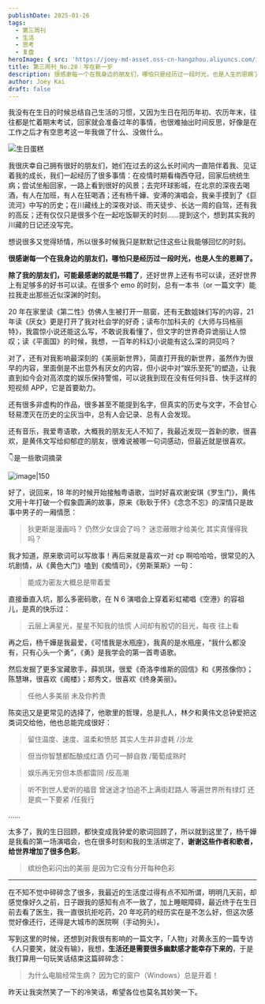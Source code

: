 ```yaml
---
publishDate: 2025-01-26
tags:
  - 第三周刊
  - 生活
  - 思考
  - 复盘
heroImage: { src: 'https://joey-md-asset.oss-cn-hangzhou.aliyuncs.com/img/202508010257396.jpeg', inferSize: true}
title: 第三周刊_No.28｜写在新一岁
description: 很感谢每一个在我身边的朋友们，哪怕只是经历过一段时光，也是人生的恩赐了。
author: Joey Kai
draft: false
---
```


我没有在生日的时候总结自己生活的习惯，又因为生日在阳历年初、农历年末，往往都是忙着期末考试，回家就会准备过年的事情，也很难抽出时间反思，好像是在工作之后才有空思考这一年我做了什么、没做什么。

![生日蛋糕](https://joey-md-asset.oss-cn-hangzhou.aliyuncs.com/img/202508010257681.jpeg)


我很庆幸自己拥有很好的朋友们，她们在过去的这么长时间内一直陪伴着我、见证着我的成长，我们一起经历了很多事情：在疫情时期看梅西夺冠，回家后统统生病；尝试坐船回家，一路上看到很好的风景；去完环球影城，在北京的深夜去喝酒，有人在加班，有人在狂喝酒；还有杨千嬅、安溥的演唱会，我亲手摸到了《巨流河》中写的历史；在川藏线上的深夜对谈、雨天徒步、长达一周的自驾，还有我的高反；还有仅仅只是很多个在一起吃饭聊天的时刻……提到这个，想到其实我的川藏的日记还没写完。

想说很多又觉得矫情，所以很多时候我只是默默记住这些让我能够回忆的时刻。

**很感谢每一个在我身边的朋友们，哪怕只是经历过一段时光，也是人生的恩赐了。**

**除了我的朋友们，可能最感谢的就是书籍了**，还好世界上还有书可以读，还好世界上有足够多的好书可以读。在很多个 emo 的时刻，总有一本书（or 一篇文字）能拉我走出那些近似深渊的时刻。

20 年在家里读《第二性》仿佛人生被打开一扇窗，还有无数姐妹们写的内容，21 年读《厌女》更是打开了我对社会学的好奇；读布尔加科夫的《大师与玛格丽特》，我震惊小说还能这么写，不敢说我看懂了，但文字的世界奇异诡丽让人惊叹；读《平面国》的时候，我想，一百年的科幻小说能有这么深的洞见吗？

对了，还有对我影响最深刻的《美丽新世界》，简直打开我的新世界，虽然作为很早的内容，里面倒是不出意外有厌女的内容，但小说中对“娱乐至死”的塑造，让我直到如今会对高浓度的娱乐保持警惕，可以说我到现在没有任何抖音、快手这样的短视频 APP，它是首要助力。

还有很多非虚构的作品，很多甚至不能提到名字，但真实的历史与文字，不会甘心轻易湮灭在历史的尘灰当中，总有人会记录、总有人会发现。

还有音乐，我爱粤语歌，大概我的朋友无人不知了，我最近发现一首新的歌，很喜欢，是黄伟文写给抑郁症的朋友，很难说被哪一句词感动，但最近就是很喜欢。

👇是一些歌词摘录

![image|150](https://joey-md-asset.oss-cn-hangzhou.aliyuncs.com/img/202502021602451.jpeg)

好了，说回来，18 年的时候开始接触粤语歌，当时好喜欢谢安琪《罗生门》，黄伟文用十年打破一个假象圆满的故事，原来《耿耿于怀》《念念不忘》的深情只是故事中男子的一厢情愿：
> 狄更斯是漫画吗？
> 仍然少女误会了吗？
> 迷恋蔽眼才给美化
> 其实真懂得我吗？


我才知道，原来歌词可以写故事！再后来就是喜欢一对 cp 啊哈哈哈，很常见的入坑剧情，从《黄色大门》嗑到《痴情司》，《劳斯莱斯》一句：
> 能成为密友大概总是带着爱


直接垂直入坑，那么多密码歌，在 N 6 演唱会上穿着彩虹裙唱《空港》的容祖儿，是真的快乐过：
> 云层上满星光，星星不知我的怯慌
> 人间却有殷切的目光，每夜
> 往上看


再之后，杨千嬅是我最爱，《可惜我是水瓶座》，我真的是水瓶座，“我什么都没有，只有心头一个勇”，《勇》是我学会的第一首粤语歌。

然后发掘了更多宝藏歌手，薛凯琪，很爱《奇洛李维斯的回信》和《男孩像你》；陈慧琳，很喜欢《阁楼》；郑秀文，很喜欢《终身美丽》。
> 任他人多美丽
> 未及你矜贵


陈奕迅又是更常见的选择了，他歌里的哲理，总是扎人，林夕和黄伟文总钟爱把这类词交给他，他也总能完成很好：
> 留住温度、速度、温柔和愤怒
> 其实人生并非虚耗
> /沙龙

> 但当你智慧都酝酿成红酒
> 仍可一醉自救
> /葡萄成熟时

> 娱乐再无穷但本质都雷同
> /反高潮

> 听不到世人爱听的福音
> 曾迷途才怕追不上满街赶路人
> 等遍世界所有绿灯
> 还是疯一下要紧
> /任我行

……

太多了，我的生日回顾，都快变成我钟爱的歌词回顾了，所以就到这里了，杨千嬅是我看的第一场演唱会，也在很多时刻和我的生活绑定了，**谢谢这些作者和歌者，给世界增加了很多色彩**。
> 缤纷色彩闪出的美丽
> 是因为它没有分开每种色彩

---

在不知不觉中碎碎念了很多，我最近的生活度过得有点不知所谓，明明几天前，却感觉像好久之前，日子跟我的感知有点不一致了，加上睡眠障碍，最近终于在生日前去看了医生，我一直很抗拒吃药，20 年吃药的经历实在是不怎么好，但这次感觉好像还行，还得是大城市的医院啊（手动狗头）。

写到这里的时候，还想到对我很有影响的一篇文字，「人物」对黄永玉的一篇专访《人只要笑，就没有输》，我想，**生活还是需要很多幽默感才能幸存下来的**，于是我打算用一句玩笑话结束这篇碎碎念：
> 为什么电脑经常生病？
> 因为它的窗户（Windows）总是开着！


昨天让我突然笑了一下的冷笑话，希望各位也莫名其妙笑一下。
